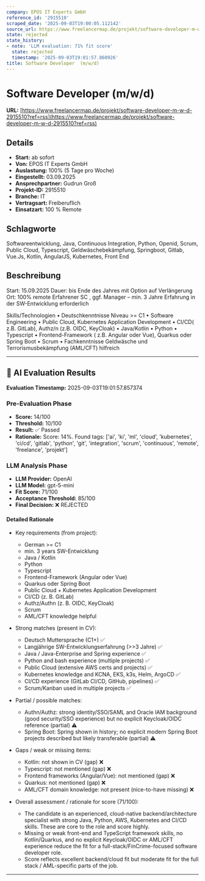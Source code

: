 ```yaml
---
company: EPOS IT Experts GmbH
reference_id: '2915510'
scraped_date: '2025-09-03T19:00:05.112142'
source_url: https://www.freelancermap.de/projekt/software-developer-m-w-d-2915510?ref=rss
state: rejected
state_history:
- note: 'LLM evaluation: 71% fit score'
  state: rejected
  timestamp: '2025-09-03T19:01:57.860926'
title: Software Developer  (m/w/d)
---
```



# Software Developer  (m/w/d)
**URL:** [https://www.freelancermap.de/projekt/software-developer-m-w-d-2915510?ref=rss](https://www.freelancermap.de/projekt/software-developer-m-w-d-2915510?ref=rss)
## Details
- **Start:** ab sofort
- **Von:** EPOS IT Experts GmbH
- **Auslastung:** 100% (5 Tage pro Woche)
- **Eingestellt:** 03.09.2025
- **Ansprechpartner:** Gudrun Groß
- **Projekt-ID:** 2915510
- **Branche:** IT
- **Vertragsart:** Freiberuflich
- **Einsatzart:** 100
                                                % Remote

## Schlagworte
Softwareentwicklung, Java, Continuous Integration, Python, Openid, Scrum, Public Cloud, Typescript, Geldwäschebekämpfung, Springboot, Gitlab, Vue.Js, Kotlin, AngularJS, Kubernetes, Front End

## Beschreibung
Start: 15.09.2025
Dauer: bis Ende des Jahres mit Option auf Verlängerung
Ort: 100% remote
Erfahrener SC , ggf. Manager – min. 3 Jahre Erfahrung in der SW-Entwicklung erforderlich

Skills/Technologien
• Deutschkenntnisse Niveau >= C1
• Software Engineering
• Public Cloud, Kubernetes Application Development
• CI/CD( z.B. GitLab), Authz/n (z.B. OIDC, KeyCloak)
• Java/Kotlin
• Python
• Typescript
• Frontend-Framework ( z.B. Angular oder Vue), Quarkus oder Spring Boot
• Scrum
• Fachkenntnisse Geldwäsche und Terrorismusbekämpfung (AML/CFT) hilfreich

---

## 🤖 AI Evaluation Results

**Evaluation Timestamp:** 2025-09-03T19:01:57.857374

### Pre-Evaluation Phase
- **Score:** 14/100
- **Threshold:** 10/100
- **Result:** ✅ Passed
- **Rationale:** Score: 14%. Found tags: ['ai', 'ki', 'ml', 'cloud', 'kubernetes', 'ci/cd', 'gitlab', 'python', 'git', 'integration', 'scrum', 'continuous', 'remote', 'freelance', 'projekt']

### LLM Analysis Phase
- **LLM Provider:** OpenAI
- **LLM Model:** gpt-5-mini
- **Fit Score:** 71/100
- **Acceptance Threshold:** 85/100
- **Final Decision:** ❌ REJECTED

#### Detailed Rationale
- Key requirements (from project):
  - German >= C1
  - min. 3 years SW-Entwicklung
  - Java / Kotlin
  - Python
  - Typescript
  - Frontend-Framework (Angular oder Vue)
  - Quarkus oder Spring Boot
  - Public Cloud + Kubernetes Application Development
  - CI/CD (z. B. GitLab)
  - Authz/Authn (z. B. OIDC, KeyCloak)
  - Scrum
  - AML/CFT knowledge helpful

- Strong matches (present in CV):
  - Deutsch Muttersprache (C1+) ✅
  - Langjährige SW-Entwicklungserfahrung (>>3 Jahre) ✅
  - Java / Java-Enterprise and Spring experience ✅
  - Python and bash experience (multiple projects) ✅
  - Public Cloud (extensive AWS certs and projects) ✅
  - Kubernetes knowledge and KCNA, EKS, k3s, Helm, ArgoCD ✅
  - CI/CD experience (GitLab CI/CD, GitHub, pipelines) ✅
  - Scrum/Kanban used in multiple projects ✅

- Partial / possible matches:
  - Authn/Authz: strong identity/SSO/SAML and Oracle IAM background (good security/SSO experience) but no explicit Keycloak/OIDC reference (partial) ⚠️
  - Spring Boot: Spring shown in history; no explicit modern Spring Boot projects described but likely transferable (partial) ⚠️

- Gaps / weak or missing items:
  - Kotlin: not shown in CV (gap) ❌
  - Typescript: not mentioned (gap) ❌
  - Frontend frameworks (Angular/Vue): not mentioned (gap) ❌
  - Quarkus: not mentioned (gap) ❌
  - AML/CFT domain knowledge: not present (nice-to-have missing) ❌

- Overall assessment / rationale for score (71/100):
  - The candidate is an experienced, cloud-native backend/architecture specialist with strong Java, Python, AWS, Kubernetes and CI/CD skills. These are core to the role and score highly.
  - Missing or weak front-end and TypeScript framework skills, no Kotlin/Quarkus, and no explicit Keycloak/OIDC or AML/CFT experience reduce the fit for a full-stack/FinCrime-focused software developer role.
  - Score reflects excellent backend/cloud fit but moderate fit for the full stack / AML-specific parts of the job.

---
